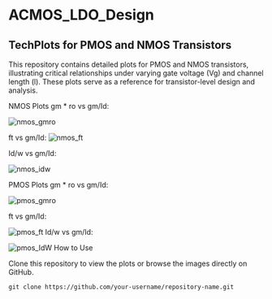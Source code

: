 # ACMOS_LDO_Design

## TechPlots for PMOS and NMOS Transistors
This repository contains detailed plots for PMOS and NMOS transistors, illustrating critical relationships under varying gate voltage (Vg) and channel length (l). These plots serve as a reference for transistor-level design and analysis.

NMOS Plots
gm * ro vs gm/Id:

![nmos_gmro](https://github.com/user-attachments/assets/e312f69c-cbb0-4ad1-8812-63bd88af8da0)

ft vs gm/Id:
![nmos_ft](https://github.com/user-attachments/assets/094af7cd-e470-4703-beac-50e77ab07338)

Id/w vs gm/Id:


![nmos_idw](https://github.com/user-attachments/assets/7e042fa0-aa2f-4d0c-a1f8-fca0f8495c9a)


PMOS Plots
gm * ro vs gm/Id:




![pmos_gmro](https://github.com/user-attachments/assets/a696ee4b-0910-43ad-81b3-97601246b98e)


ft vs gm/Id:




![pmos_ft](https://github.com/user-attachments/assets/3fa5080c-6ccc-4b47-b95d-2f98281599d3)
Id/w vs gm/Id:




![pmos_IdW](https://github.com/user-attachments/assets/ed5ec5d8-492a-43c2-beca-6411dcc3b70d)
How to Use

Clone this repository to view the plots or browse the images directly on GitHub.
```
git clone https://github.com/your-username/repository-name.git
```
















